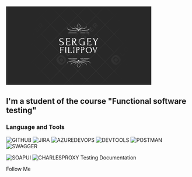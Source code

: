 [![Header](https://github.com/Zhmakaj/Zhmakaj/blob/main/assets/header.png)](https://github.com/Zhmakaj/Zhmakaj/blob/main/README.md)

## I'm a student of the course "Functional software testing"

### Language and Tools
![GITHUB](https://img.shields.io/badge/-GITHUB-090909?style=for-the-badge&logo=GITHUB&logoColor=008B8B)
![JIRA](https://img.shields.io/badge/-JIRA-090909?style=for-the-badge&logo=JIRA&logoColor=0000CD)
![AZUREDEVOPS](https://img.shields.io/badge/-AZUREDEVOPS-090909?style=for-the-badge&logo=AZUREDEVOPS&logoColor=00BFFF)
![DEVTOOLS](https://img.shields.io/badge/-DEVTOOLS-090909?style=for-the-badge&logo=GOOGLECHROME&logoColor=FF0000)
![POSTMAN](https://img.shields.io/badge/-POSTMAN-090909?style=for-the-badge&logo=POSTMAN&logoColor=D2691E)
![SWAGGER](https://img.shields.io/badge/-SWAGGER-090909?style=for-the-badge&logo=SWAGGER&logoColor=00FF00)

![SOAPUI](https://img.shields.io/badge/-SOAPUI-090909?style=for-the-badge&logo=SOAPUI&logoColor=FFFF00)
![CHARLESPROXY](https://img.shields.io/badge/-CHARLESPROXY-090909?style=for-the-badge&logo=CHARLESPROXY&logoColor=E0FFFF)
Testing Documentation

Follow Me

